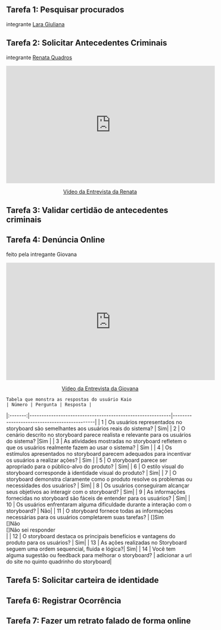 ## Tarefa 1: Pesquisar procurados 
 integrante [Lara Giuliana](https://github.com/gravelylara)


## Tarefa 2: Solicitar Antecedentes Criminais
 integrante [Renata Quadros](https://github.com/Renatinha28)

 
<p style="text-align: center"><iframe width="560" height="315" src="https://www.youtube.com/LJHZhiuZGR0" title="YouTube video player" frameborder="0" allow="accelerometer; autoplay; clipboard-write; encrypted-media; gyroscope; picture-in-picture; web-share" referrerpolicy="strict-origin-when-cross-origin" allowfullscreen></iframe></p>
<p style="text-align: center"><a href="https://youtu.be/LJHZhiuZGR0" target="blanket">Vídeo da Entrevista da Renata</a></p>


## Tarefa 3: Validar certidão de antecedentes criminais 

## Tarefa 4: Denúncia Online
feito pela intregante Giovana

<p style="text-align: center"><iframe width="560" height="315" src="https://www.youtube.com/embed/PcYGTe2Sfe4" title="YouTube video player" frameborder="0" allow="accelerometer; autoplay; clipboard-write; encrypted-media; gyroscope; picture-in-picture; web-share" referrerpolicy="strict-origin-when-cross-origin" allowfullscreen></iframe></p>
<p style="text-align: center"><a href="https://youtu.be/PcYGTe2Sfe4" target="blanket">Vídeo da Entrevista da Giovana</a></p>


    Tabela que monstra as respostas do usuário Kaio
    | Número | Pergunta | Resposta |
|:-------:|-----------------------------------------------------------|---------------------------------------------|
| 1 | Os usuários representados no storyboard são semelhantes aos usuários reais do sistema? | Sim|
| 2 | O cenário descrito no storyboard parece realista e relevante para os usuários do sistema? |Sim |
| 3 | As atividades mostradas no storyboard refletem o que os usuários realmente fazem ao usar o sistema? | Sim |
| 4 | Os estímulos apresentados no storyboard parecem adequados para incentivar os usuários a realizar ações? | Sim |
| 5 | O storyboard parece ser apropriado para o público-alvo do produto? | Sim|
| 6 | O estilo visual do storyboard corresponde à identidade visual do produto? | Sim|
| 7 | O storyboard demonstra claramente como o produto resolve os problemas ou necessidades dos usuários? | Sim|
| 8 | Os usuários conseguiram alcançar seus objetivos ao interagir com o storyboard? | Sim|
| 9 | As informações fornecidas no storyboard são fáceis de entender para os usuários? | Sim|
| 10 | Os usuários enfrentaram alguma dificuldade durante a interação com o storyboard? |  Não|
| 11 | O storyboard fornece todas as informações necessárias para os usuários completarem suas tarefas? | []Sim<br> []Não<br> []Não sei responder<br>|
| 12 | O storyboard destaca os principais benefícios e vantagens do produto para os usuários? | Sim|
| 13 | As ações realizadas no Storyboard seguem uma ordem sequencial, fluida e lógica?| Sim|
| 14 | Você tem alguma sugestão ou feedback para melhorar o storyboard? | adicionar a url do site no quinto quadrinho do storyboard|

## Tarefa 5: Solicitar carteira de identidade 

## Tarefa 6: Registrar Ocorrência 

## Tarefa 7: Fazer um retrato falado de forma online
